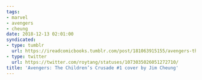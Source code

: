 ```yaml
---
tags:
- marvel
- avengers
- cheung
date: 2018-12-13 02:01:00
syndicated:
- type: tumblr
  url: https://ireadcomicbooks.tumblr.com/post/181063915155/avengers-the-childrens-crusade-1-cover-by-jim
- type: twitter
  url: https://twitter.com/roytang/statuses/1073035026051272710/
title: 'Avengers: The Children’s Crusade #1 cover by Jim Cheung'
---
```


